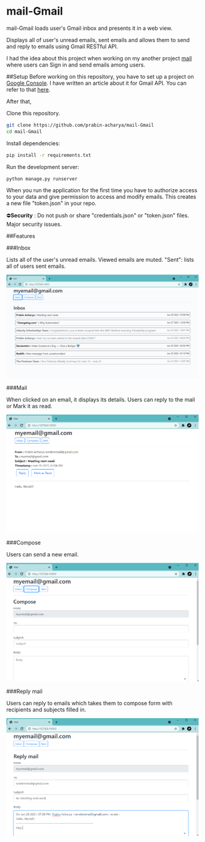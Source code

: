 # mail-Gmail

mail-Gmail loads user's Gmail inbox and presents it in a web view.

Displays all of user's unread emails, sent emails and allows them to send and reply to emails using Gmail RESTful API.

I had the idea about this project when working on my another project [mail](https://github.com/prabin-acharya/mail) where users can Sign in and send emails among users.


##Setup
Before working on this repository, you have to set up a project on [Google Console](https://console.cloud.google.com/). I have written an article about it for Gmail API. You can refer to that [here](https://dev.to/pra6in).

After that, 

Clone this repository.
```bash
git clone https://github.com/prabin-acharya/mail-Gmail
cd mail-Gmail
```

Install dependencies:
```bash
pip install -r requirements.txt
```

Run the development server:
```bash
python manage.py runserver
```

When you run the application for the first time you have to authorize access to your data and give permission to access and modify emails. This creates a new file "token.json" in your repo.

:no_entry:**Security** : Do not push or share "credentials.json" or "token.json" files. Major security issues.

##Features

###Inbox

Lists all of the user's unread emails. Viewed emails are muted. "Sent": lists all of users sent emails.

![Inbox](Resources/inbox.jpg)


###Mail

When clicked on an email, it displays its details. Users can reply to the mail or Mark it as read.

![Mail](Resources/mail.jpg)


###Compose

Users can send a new email.

![Composemail](Resources/compose.jpg)


###Reply mail

Users can reply to emails which takes them to compose form with recipients and subjects filled in.


![ReplyMail](Resources/replymail.jpg)
